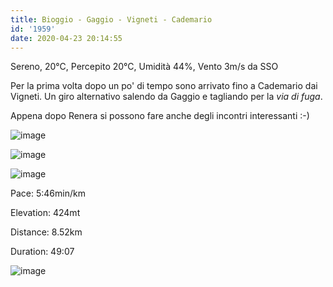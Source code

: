 ```yaml
---
title: Bioggio - Gaggio - Vigneti - Cademario
id: '1959'
date: 2020-04-23 20:14:55
---
```


Sereno, 20°C, Percepito 20°C, Umidità 44%, Vento 3m/s da SSO

Per la prima volta dopo un po' di tempo sono arrivato fino a Cademario dai Vigneti. Un giro alternativo salendo da Gaggio e tagliando per la _via di fuga_.

Appena dopo Renera si possono fare anche degli incontri interessanti :-)

![image](/images/2021/08/IMG_1935.jpg)

![image](/images/2021/08/IMG_1936.jpg)

![image](/images/2021/08/IMG_1940.jpg)

Pace: 5:46min/km

Elevation: 424mt

Distance: 8.52km

Duration: 49:07

![image](/images/2021/08/20200423-activity-map.png)